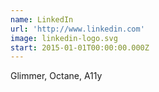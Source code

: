 ```yaml
---
name: LinkedIn
url: 'http://www.linkedin.com'
image: linkedin-logo.svg
start: 2015-01-01T00:00:00.000Z
---
```

Glimmer, Octane, A11y
